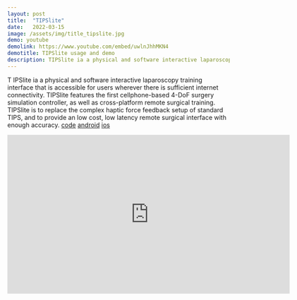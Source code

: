 ```yaml
---
layout: post
title:  "TIPSlite"
date:   2022-03-15
image: /assets/img/title_tipslite.jpg
demo: youtube
demolink: https://www.youtube.com/embed/uwlnJhhMKN4
demotitle: TIPSlite usage and demo
description: TIPSlite ia a physical and software interactive laparoscopy training interface based on a cellphone-based 4-DoF surgery simulation controller that is accessible for users wherever there is sufficient internet connectivity. 
---
```


<p class="intro"><span class="dropcap">T</span> IPSlite ia a physical and software interactive laparoscopy training interface that is accessible for users wherever there is sufficient internet connectivity. 
TIPSlite features the first cellphone-based 4-DoF surgery simulation controller, as well as cross-platform remote surgical training.
TIPSlite is to replace the complex haptic force feedback setup of standard TIPS, and to provide an low cost, low latency remote surgical interface with enough accuracy. <a href="https://bitbucket.org/surflab/workspace/projects/TIPS">code</a>
 <a href="https://bitbucket.org/surflab/tips-android-controller/src/master/">android</a>
  <a href="https://bitbucket.org/surflab/tipscontroller-ios/src/master/">ios</a></p>

<p align="center">
	<iframe width="640" height="360" src="https://www.youtube.com/embed/uwlnJhhMKN4" title="TIPSlite usage and demo" frameborder="0" allow="accelerometer; autoplay; clipboard-write; encrypted-media; gyroscope; picture-in-picture" allowfullscreen></iframe>
</p>

<!-- 
# Heading 1

## Heading 2

### Heading 3

#### Heading 4

##### Heading 5

###### Heading 6

<blockquote>Aenean lacinia bibendum nulla sed consectetur. Morbi leo risus, porta ac consectetur ac, vestibulum at eros. Cras mattis consectetur purus sit amet fermentum. Nulla vitae elit libero, a pharetra augue. Curabitur blandit tempus porttitor. Donec sed odio dui. Cras mattis consectetur purus sit amet fermentum.</blockquote>

Nullam quis risus eget urna mollis ornare vel eu leo. Cras mattis consectetur purus sit amet fermentum. Duis mollis, est non commodo luctus, nisi erat porttitor ligula, eget lacinia odio sem nec elit. Vivamus sagittis lacus vel augue laoreet rutrum faucibus dolor auctor.


## Unordered List
* List Item
* Longer List Item
  * Nested List Item
  * Nested Item
* List Item

## Ordered List
1. List Item
2. Longer List Item
    1. Nested OL Item
    2. Another Nested Item
3. List Item

## Definition List
<dl>
  <dt>Coffee</dt>
  <dd>Black hot drink</dd>
  <dt>Milk</dt>
  <dd>White cold drink</dd>
</dl>

Donec id elit non mi porta gravida at eget metus. Cum sociis natoque penatibus et magnis dis parturient montes, nascetur ridiculus mus. Maecenas faucibus mollis interdum. Donec sed odio dui. Cras justo odio, dapibus ac facilisis in, egestas eget quam.

## Table

| Syntax      | Description |
| ----------- | ----------- |
| Header      | Title       |
| Paragraph   | Text        |
| Header      | Title       |
| Paragraph   | Text        |
-->

